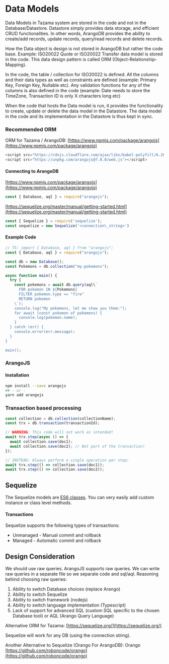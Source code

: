 # Data Models

Data Models in Tazama system are stored in the code and not in the Database/Datastore. Datastore simply provides data storage, and efficient CRUD functionalities. In other words, ArangoDB provides the ability to create/add records, update records, query/read records and delete records.

How the Data object is design is not stored in ArangoDB but rather the code base. Example: ISO20022 Quote or ISO20022 Transfer data model is stored in the code. This data design pattern is called ORM (Object-Relationship-Mapping).

In the code, the table / collection for ISO20022 is defined. All the columns and their data types as well as constraints are defined (example: Primary Key, Foreign Key, Nullable etc). Any validation functions for any of the columns is also defined in the code (example: Date needs to store the TimeZone, Transaction ID is only X characters long etc)

When the code that hosts the Data model is run, it provides the functionality to create, update or delete the data model in the Datastore. The data model in the code and its implementation in the Datastore is thus kept in sync.

### Recommended ORM

ORM for Tazama / ArangoDB: [https://www.npmjs.com/package/arangojs](https://www.npmjs.com/package/arangojs)

```typescript
<script src="https://cdnjs.cloudflare.com/ajax/libs/babel-polyfill/6.26.0/polyfill.js"></script>
<script src="https://unpkg.com/arangojs@7.0.0/web.js"></script>
```

#### Connecting to ArangoDB

[https://www.npmjs.com/package/arangojs](https://www.npmjs.com/package/arangojs)

```typescript
const { Database, aql } = require("arangojs");
```

[https://sequelize.org/master/manual/getting-started.html](https://sequelize.org/master/manual/getting-started.html)

```typescript
const { Sequelize } = require('sequelize');
const sequelize = new Sequelize('<connection\_string>') 
```

#### Example Code

```typescript
// TS: import { Database, aql } from "arangojs";
const { Database, aql } = require("arangojs");

const db = new Database();
const Pokemons = db.collection("my-pokemons");

async function main() {
  try {
    const pokemons = await db.query(aql\`
      FOR pokemon IN ${Pokemons}
      FILTER pokemon.type == "fire"
      RETURN pokemon
    \`);
    console.log("My pokemons, let me show you them:");
    for await (const pokemon of pokemons) {
      console.log(pokemon.name);
    }
  } catch (err) {
    console.error(err.message);
  }
}

main();
```

### ArangoJS

#### Installation

```bash
npm install --save arangojs
## - or -
yarn add arangojs
```

### Transaction based processing

```typescript
const collection = db.collection(collectionName);
const trx = db.transaction(transactionId);

// WARNING: This code will not work as intended!
await trx.step(async () => {
  await collection.save(doc1);
  await collection.save(doc2); // Not part of the transaction!
});

// INSTEAD: Always perform a single operation per step:
await trx.step(() => collection.save(doc1));
await trx.step(() => collection.save(doc2));
```

## Sequelize

The Sequelize models are [ES6 classes](https://developer.mozilla.org/en-US/docs/Web/JavaScript/Reference/Classes). You can very easily add custom instance or class level methods.

#### Transactions

Sequelize supports the following types of transactions:

- Unmanaged - Manual commit and rollback
- Managed - Automatic commit and rollback

## Design Consideration

We should use raw queries. ArangoJS supports raw queries. We can write raw queries in a separate file so we separate code and sql/aql. Reasoning behind choosing raw queries:

1. Ability to switch Database choices (replace Arango)
2. Ability to switch Sequelize
3. Ability to switch framework (nodejs)
4. Ability to switch language implementation (Typescript)
5. Lack of support for advanced SQL (custom SQL specific to the chosen Database tool) or AQL (Arango Query Language)

Alternative ORM for Tazama: [https://sequelize.org/](https://sequelize.org/)

Sequelize will work for any DB (using the connection string).

Another Alternative to Sequelize (Orango For ArangoDB): Orango [https://github.com/roboncode/orango](https://github.com/roboncode/orango)
